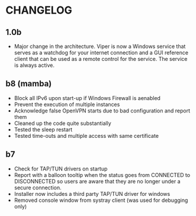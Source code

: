 # CHANGELOG

## 1.0b
* Major change in the architecture. Viper is now a Windows service that serves as a watchdog for your internet connection and a GUI reference client that can be used as a remote control for the service. The service is always active.

## b8 (mamba)
* Block all IPv6 upon start-up if Windows Firewall is aenabled
* Prevent the execution of multiple instances
* Acknowledge false OpenVPN starts due to bad configuration and report them
* Cleaned up the code quite substantially
* Tested the sleep restart
* Tested time-outs and multiple access with same certificate

## b7
* Check for TAP/TUN drivers on startup
* Report with a balloon tooltip when the status goes from CONNECTED to DISCONNECTED so users are aware that they are no longer under a secure connection.
* Installer now includes a third party TAP/TUN driver for windows
* Removed console window from systray client (was used for debugging only)
